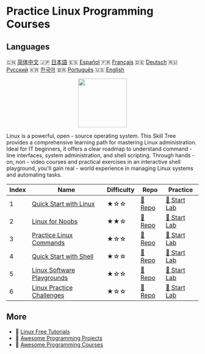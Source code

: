 # Practice Linux Programming Courses

## Languages

🇨🇳 [简体中文](README_zh.md) 🇯🇵 [日本語](README_ja.md) 🇪🇸 [Español](README_es.md) 🇫🇷 [Français](README_fr.md) 🇩🇪 [Deutsch](README_de.md) 🇷🇺 [Русский](README_ru.md) 🇰🇷 [한국어](README_ko.md) 🇧🇷 [Português](README_pt.md) 🇺🇸 [English](README.md) 

<div align="center">
<img width="128px" src="https://file.labex.io/path/k5LXo5b82pJm.png">
</div>

Linux is a powerful, open - source operating system. This Skill Tree provides a comprehensive learning path for mastering Linux administration. Ideal for IT beginners, it offers a clear roadmap to understand command - line interfaces, system administration, and shell scripting. Through hands - on, non - video courses and practical exercises in an interactive shell playground, you'll gain real - world experience in managing Linux systems and automating tasks.

|   Index | Name                                                                                        | Difficulty   | Repo                                                                          | Practice                                                                         |
|---------|---------------------------------------------------------------------------------------------|--------------|-------------------------------------------------------------------------------|----------------------------------------------------------------------------------|
|       1 | [Quick Start with Linux](https://labex.io/en/courses/quick-start-with-linux)                | ★☆☆          | [🔗 Repo](https://github.com/labex-labs/quick-start-with-linux)               | [🚀 Start Lab](https://labex.io/en/courses/quick-start-with-linux)               |
|       2 | [Linux for Noobs](https://labex.io/en/courses/linux-for-noobs)                              | ★★☆          | [🔗 Repo](https://github.com/labex-labs/linux-for-noobs)                      | [🚀 Start Lab](https://labex.io/en/courses/linux-for-noobs)                      |
|       3 | [Practice Linux Commands](https://labex.io/en/courses/linux-basic-commands-practice-online) | ★☆☆          | [🔗 Repo](https://github.com/labex-labs/linux-basic-commands-practice-online) | [🚀 Start Lab](https://labex.io/en/courses/linux-basic-commands-practice-online) |
|       4 | [Quick Start with Shell](https://labex.io/en/courses/quick-start-with-shell)                | ★☆☆          | [🔗 Repo](https://github.com/labex-labs/quick-start-with-shell)               | [🚀 Start Lab](https://labex.io/en/courses/quick-start-with-shell)               |
|       5 | [Linux Software Playgrounds](https://labex.io/en/courses/linux-software-playgrounds)        | ★☆☆          | [🔗 Repo](https://github.com/labex-labs/linux-software-playgrounds)           | [🚀 Start Lab](https://labex.io/en/courses/linux-software-playgrounds)           |
|       6 | [Linux Practice Challenges](https://labex.io/en/courses/linux-practice-challenges)          | ★☆☆          | [🔗 Repo](https://github.com/labex-labs/linux-practice-challenges)            | [🚀 Start Lab](https://labex.io/en/courses/linux-practice-challenges)            |

## More

- 🔗 [Linux Free Tutorials](https://github.com/labex-labs/linux-free-tutorials)
- 🔗 [Awesome Programming Projects](https://github.com/labex-labs/awesome-programming-projects)
- 🔗 [Awesome Programming Courses](https://github.com/labex-labs/awesome-programming-courses)

